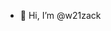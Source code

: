- 👋 Hi, I’m @w21zack

<!---
w21zack/w21zack is a ✨ special ✨ repository because its `README.md` (this file) appears on your GitHub profile.
You can click the Preview link to take a look at your changes.
--->
